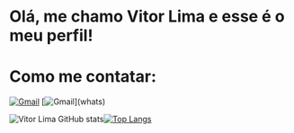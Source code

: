 # Olá, me chamo Vitor Lima e esse é o meu perfil!

# Como me contatar:
[![Gmail](https://img.shields.io/badge/Gmail-D14836?style=for-the-badge&logo=gmail&logoColor=white)](https://vitoroturan@gmail.com)
[![Gmail]([https://img.shields.io/badge/Gmail-D14836?style=for-the-badge&logo=gmail&logoColor=white](https://img.shields.io/badge/WhatsApp-25D366?style=for-the-badge&logo=whatsapp&logoColor=white))](whats) 



![Vitor Lima GitHub stats](https://github-readme-stats.vercel.app/api?username=Vitoroturan2905&show_icons=true&theme=synthwave)[![Top Langs](https://github-readme-stats.vercel.app/api/top-langs/?username=Vitoroturan2905&layout=compact)](https://github.com/Vitoroturan2905/github-readme-stats) 

